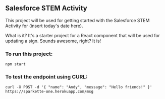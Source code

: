 Salesforce STEM Activity
------

This project will be used for getting started with the Salesforce STEM Activity for (insert today's date here).

What is it?  It's a starter project for a React component that will be used for updating a sign.  Sounds awesome, right?  It is!


### To run this project:
```
npm start
```


### To test the endpoint using CURL:
```
curl -X POST -d '{ "name": "Andy", "message": "Hello friends!" }' https://sparkette-one.herokuapp.com/msg
```
